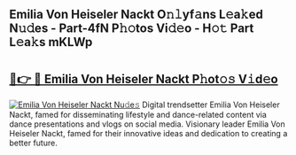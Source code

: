 ## Emilia Von Heiseler Nackt O𝚗𝚕yf𝚊ns L𝚎a𝚔ed N𝚞𝚍es - Part-4fN P𝚑𝚘tos Vi𝚍𝚎o - H𝚘𝚝 Part L𝚎a𝚔s mKLWp

# <h2><a href="http://kf0xmgw.oniu.top/?m=Emilia+Von+Heiseler+Nackt">🔗👉 🔴 Emilia Von Heiseler Nackt P𝚑ot𝚘𝚜 V𝚒d𝚎o</a></h2>

[![Emilia Von Heiseler Nackt Nu𝚍e𝚜](https://i.imgur.com/0qMVB7G.gif)](http://kf0xmgw.oniu.top/?m=Emilia+Von+Heiseler+Nackt)
Digital trendsetter Emilia Von Heiseler Nackt, famed for disseminating lifestyle and dance-related content via dance presentations and vlogs on social media. Visionary leader Emilia Von Heiseler Nackt, famed for their innovative ideas and dedication to creating a better future.  
